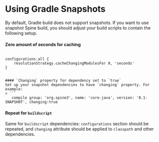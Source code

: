 # Using Gradle Snapshots

By default, Gradle build does not support snapshots. If you want to use snapshot Spine build, you should adjust your build scripts to contain the following setup. 

#### Zero amount of seconds for caching
> ```        
    configurations.all { 
        resolutionStrategy.cacheChangingModulesFor 0, 'seconds' 
    }
```

#### `Changing` property for dependency set to `true`
Set up your snapshot dependencies to have `changing` property. For example:
> ```
   compile group: 'org.spine3', name: 'core-java', version: '0.1-SNAPSHOT', changing:true
```

#### Repeat for `buildscript`
Same for `buildscript` dependencies: `configurations` section should be repeated, and `changing` attribute should be applied to `classpath` and other dependencies.